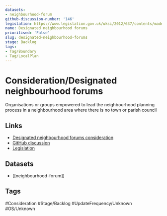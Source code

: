 ```yaml
---
datasets:
- neighbourhood-forum
github-discussion-number: '146'
legislation: https://www.legislation.gov.uk/uksi/2012/637/contents/made
name: Designated neighbourhood forums
prioritised: 'False'
slug: designated-neighbourhood-forums
stage: Backlog
tags:
- Tag/Boundary
- Tag/LocalPlan
---
```


# Consideration/Designated neighbourhood forums

Organisations or groups empowered to lead the neighbourhood planning process in a neighbourhood area where there is no town or parish council

## Links

* [Designated neighbourhood forums consideration](https://design.planning.data.gov.uk/planning-consideration/designated-neighbourhood-forums)
* [GitHub discussion](https://github.com/digital-land/data-standards-backlog/discussions/146)
* [Legislation](https://www.legislation.gov.uk/uksi/2012/637/contents/made)

## Datasets

* [[neighbourhood-forum]]

## Tags

#Consideration #Stage/Backlog #UpdateFrequency/Unknown #OS/Unknown